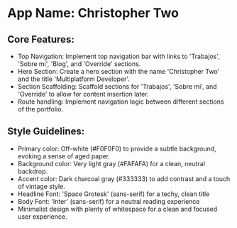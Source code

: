 # **App Name**: Christopher Two

## Core Features:

- Top Navigation: Implement top navigation bar with links to 'Trabajos', 'Sobre mi', 'Blog', and 'Override' sections.
- Hero Section: Create a hero section with the name 'Christopher Two' and the title 'Multiplatform Developer'.
- Section Scaffolding: Scaffold sections for 'Trabajos', 'Sobre mi', and 'Override' to allow for content insertion later.
- Route handling: Implement navigation logic between different sections of the portfolio.

## Style Guidelines:

- Primary color: Off-white (#F0F0F0) to provide a subtle background, evoking a sense of aged paper.
- Background color: Very light gray (#FAFAFA) for a clean, neutral backdrop.
- Accent color: Dark charcoal gray (#333333) to add contrast and a touch of vintage style.
- Headline Font: 'Space Grotesk' (sans-serif) for a techy, clean title
- Body Font: 'Inter' (sans-serif) for a neutral reading experience
- Minimalist design with plenty of whitespace for a clean and focused user experience.